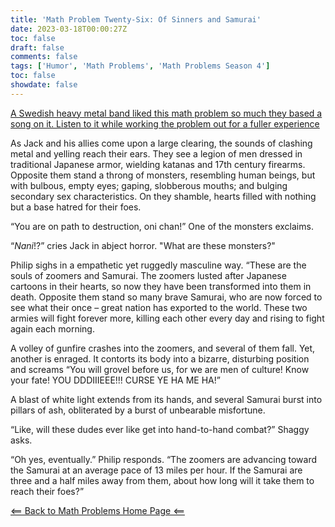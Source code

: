 ```yaml
---
title: 'Math Problem Twenty-Six: Of Sinners and Samurai'
date: 2023-03-18T00:00:27Z
toc: false
draft: false
comments: false
tags: ['Humor', 'Math Problems', 'Math Problems Season 4']
toc: false
showdate: false
---
```


[A Swedish heavy metal band liked this math problem so much they based a song on it. Listen to it while working the problem out for a fuller experience]([https://www.youtube.com/watch?v=oKW6gLLmxDQ)

As Jack and his allies come upon a large clearing, the sounds of clashing metal and yelling reach their ears. They see a legion of men dressed in traditional Japanese armor, wielding katanas and 17th century firearms. Opposite them stand a throng of monsters, resembling human beings, but with bulbous, empty eyes; gaping, slobberous mouths; and bulging secondary sex characteristics. On they shamble, hearts filled with nothing but a base hatred for their foes. 

“You are on path to destruction, oni chan!” One of the monsters exclaims. 

“*Nani*!?” cries Jack in abject horror. "What are these monsters?"

Philip sighs in a empathetic yet ruggedly masculine way. “These are the souls of zoomers and Samurai. The zoomers lusted after Japanese cartoons in their hearts, so now they have been transformed into them in death. Opposite them stand so many brave Samurai, who are now forced to see what their once – great nation has exported to the world. These two armies will fight forever more, killing each other every day and rising to fight again each morning. 

A volley of gunfire crashes into the zoomers, and several of them fall. Yet, another is enraged. It contorts its body into a bizarre, disturbing position and screams “You will grovel before us, for we are men of culture! Know your fate! YOU DDDIIIEEE!!! CURSE YE HA ME HA!”

A blast of white light extends from its hands, and several Samurai burst into pillars of ash, obliterated by a burst of unbearable misfortune.

“Like, will these dudes ever like get into hand-to-hand combat?” Shaggy asks.

“Oh yes, eventually.” Philip responds. “The zoomers are advancing toward the Samurai at an average pace of 13 miles per hour. If the Samurai are three and a half miles away from them, about how long will it take them to reach their foes?”

[<== Back to Math Problems Home Page <==](/humor/problems#season-four-the-harrowing-of-heck)

